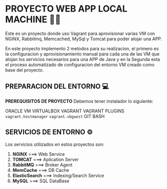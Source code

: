 # PROYECTO WEB APP LOCAL MACHINE 🧑‍💻
Este es un proyecto donde uso Vagrant para aprovisionar varias VM con NGINX, Rabbitmq, Memcached, MySql y Tomcat para 
poder alojar una APP.

En este proyecto implemento 2 metodos para su realizacion, el primero es la configuracion y aprovisionamiento manual para 
cada una de las VM que alojan los servicios necesarios para una APP de Java y en la Segunda esta el proceso automatizado 
de configuracion del entorno VM creado como base del proyecto.

## PREPARACION DEL ENTORNO 💻
**PREREQUISITOS DE PROYECTO** 
Debemos tener instalador lo siguiente:

ORACLE VM VIRTUALBOX
VAGRANT
VAGRANT PLUGINS
    `vagrant.hostmanager`
    `vagrant.vbguest`
GIT BASH

## SERVICIOS DE ENTORNO ⚙️
Los servicios utilizados en estos proyectos son:
1. **NGINX** ===> Web Service
2. **TOMCAT** ===> Aplication Server
3. **RabbitMQ** ===> Broker Agent
4. **MemCache** ===> DB Cache
5. **ElasticSearch** ===> Indexing/Search Service
6. **MySQL** ===> SQL DataBase

